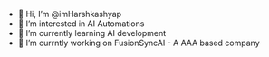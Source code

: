 - 👋 Hi, I’m @imHarshkashyap
- 👀 I’m interested in AI Automations
- 🌱 I’m currently learning AI development
- 💞️ I’m currntly working on FusionSyncAI - A AAA based company



<!---
imHarshkashyap/imHarshkashyap is a ✨ special ✨ repository because its `README.md` (this file) appears on your GitHub profile.
You can click the Preview link to take a look at your changes.
--->
